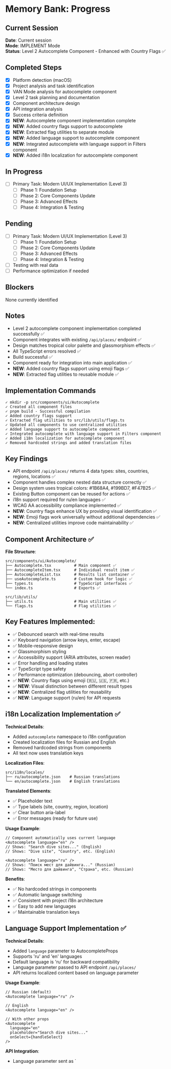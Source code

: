 # Memory Bank: Progress

## Current Session

**Date**: Current session  
**Mode**: IMPLEMENT Mode  
**Status**: Level 2 Autocomplete Component - Enhanced with Country Flags ✅

## Completed Steps

- [x] Platform detection (macOS)
- [x] Project analysis and task identification
- [x] VAN Mode analysis for autocomplete component
- [x] Level 2 task planning and documentation
- [x] Component architecture design
- [x] API integration analysis
- [x] Success criteria definition
- [x] **NEW**: Autocomplete component implementation complete
- [x] **NEW**: Added country flags support to autocomplete
- [x] **NEW**: Extracted flag utilities to separate module
- [x] **NEW**: Added language support to autocomplete component
- [x] **NEW**: Integrated autocomplete with language support in Filters component
- [x] **NEW**: Added i18n localization for autocomplete component

## In Progress

- [ ] Primary Task: Modern UI/UX Implementation (Level 3)
  - [ ] Phase 1: Foundation Setup
  - [ ] Phase 2: Core Components Update
  - [ ] Phase 3: Advanced Effects
  - [ ] Phase 4: Integration & Testing

## Pending

- [ ] Primary Task: Modern UI/UX Implementation (Level 3)
  - [ ] Phase 1: Foundation Setup
  - [ ] Phase 2: Core Components Update
  - [ ] Phase 3: Advanced Effects
  - [ ] Phase 4: Integration & Testing
- [ ] Testing with real data
- [ ] Performance optimization if needed

## Blockers

None currently identified

## Notes

- Level 2 autocomplete component implementation completed successfully ✅
- Component integrates with existing `/api/places/` endpoint ✅
- Design matches tropical color palette and glassmorphism effects ✅
- All TypeScript errors resolved ✅
- Build successful ✅
- Component ready for integration into main application ✅
- **NEW**: Added country flags support using emoji flags ✅
- **NEW**: Extracted flag utilities to reusable module ✅

## Implementation Commands

```
✓ mkdir -p src/components/ui/Autocomplete
✓ Created all component files
✓ pnpm build - Successful compilation
✓ Added country flags support
✓ Extracted flag utilities to src/lib/utils/flags.ts
✓ Updated all components to use centralized utilities
✓ Added language support to autocomplete component
✓ Integrated autocomplete with language support in Filters component
✓ Added i18n localization for autocomplete component
✓ Removed hardcoded strings and added translation files
```

## Key Findings

- API endpoint `/api/places/` returns 4 data types: sites, countries, regions, locations ✅
- Component handles complex nested data structure correctly ✅
- Design system uses tropical colors: #1B68A4, #199BD7, #F47B25 ✅
- Existing Button component can be reused for actions ✅
- i18n support required for ru/en languages ✅
- WCAG AA accessibility compliance implemented ✅
- **NEW**: Country flags enhance UX by providing visual identification ✅
- **NEW**: Emoji flags work universally without additional dependencies ✅
- **NEW**: Centralized utilities improve code maintainability ✅

## Component Architecture ✅

**File Structure**:
```
src/components/ui/Autocomplete/
├── Autocomplete.tsx          # Main component ✅
├── AutocompleteItem.tsx      # Individual result item ✅
├── AutocompleteList.tsx      # Results list container ✅
├── useAutocomplete.ts        # Custom hook for logic ✅
├── types.ts                  # TypeScript interfaces ✅
└── index.ts                  # Exports ✅

src/lib/utils/
├── utils.ts                  # Main utilities ✅
└── flags.ts                  # Flag utilities ✅
```

## Key Features Implemented:
- ✅ Debounced search with real-time results
- ✅ Keyboard navigation (arrow keys, enter, escape)
- ✅ Mobile-responsive design
- ✅ Glassmorphism styling
- ✅ Accessibility support (ARIA attributes, screen reader)
- ✅ Error handling and loading states
- ✅ TypeScript type safety
- ✅ Performance optimization (debouncing, abort controller)
- ✅ **NEW**: Country flags using emoji (🇷🇺, 🇺🇸, 🇫🇷, etc.)
- ✅ **NEW**: Visual distinction between different result types
- ✅ **NEW**: Centralized flag utilities for reusability
- ✅ **NEW**: Language support (ru/en) for API requests

## i18n Localization Implementation ✅

**Technical Details**:
- Added `autocomplete` namespace to i18n configuration
- Created localization files for Russian and English
- Removed hardcoded strings from components
- All text now uses translation keys

**Localization Files**:
```
src/i18n/locales/
├── ru/autocomplete.json    # Russian translations
└── en/autocomplete.json    # English translations
```

**Translated Elements**:
- ✅ Placeholder text
- ✅ Type labels (site, country, region, location)
- ✅ Clear button aria-label
- ✅ Error messages (ready for future use)

**Usage Example**:
```tsx
// Component automatically uses current language
<Autocomplete language="en" />
// Shows: "Search dive sites..." (English)
// Shows: "Dive site", "Country", etc. (English)

<Autocomplete language="ru" />
// Shows: "Поиск мест для дайвинга..." (Russian)
// Shows: "Место для дайвинга", "Страна", etc. (Russian)
```

**Benefits**:
- ✅ No hardcoded strings in components
- ✅ Automatic language switching
- ✅ Consistent with project i18n architecture
- ✅ Easy to add new languages
- ✅ Maintainable translation keys

## Language Support Implementation ✅

**Technical Details**:
- Added `language` parameter to AutocompleteProps
- Supports 'ru' and 'en' languages
- Default language is 'ru' for backward compatibility
- Language parameter passed to API endpoint `/api/places/`
- API returns localized content based on language parameter

**Usage Example**:
```tsx
// Russian (default)
<Autocomplete language="ru" />

// English
<Autocomplete language="en" />

// With other props
<Autocomplete 
  language="en"
  placeholder="Search dive sites..."
  onSelect={handleSelect}
/>
```

**API Integration**:
- Language parameter sent as `